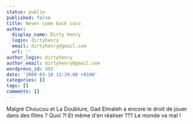 ```yaml
---
status: publie
published: false
title: Never come back coco
author:
  display_name: Dirty Henry
  login: dirtyhenry
  email: dirtyhenry@gmail.com
  url: ''
author_login: dirtyhenry
author_email: dirtyhenry@gmail.com
wordpress_id: 492
date: '2009-03-18 13:29:00 +0100'
categories: []
tags: []
comments: []
---
```

Malgré Choucou et La Doublure, Gad Elmaleh a encore le droit de jouer dans des films ? Quoi ?! Et même d'en réaliser ??? Le monde va mal !
